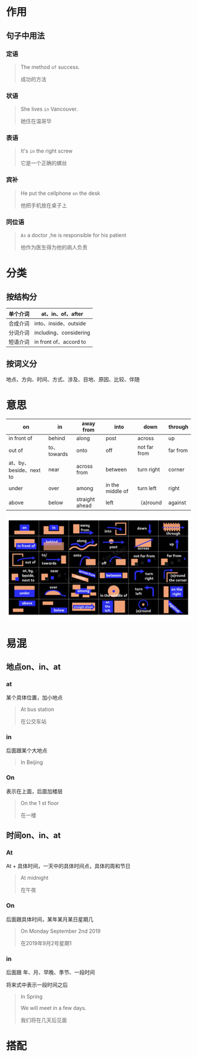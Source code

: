 # 作用

## 句子中用法

### 定语

> The method `of` success.
>
> 成功的方法

### 状语

> She lives `in` Vancouver.
>
> 她住在温哥华

### 表语

> It's `in` the right screw
>
> 它是一个正确的螺丝

### 宾补

> He put the cellphone `on` the desk
>
> 他把手机放在桌子上

### 同位语

> `As` a doctor ,he is responsible for his patient
>
> 他作为医生得为他的病人负责



# 分类

## 按结构分

| 单个介词 | at、in、of、after      |
| -------- | ---------------------- |
| 合成介词 | into、inside、outside  |
| 分词介词 | including、considering |
| 短语介词 | in front of、accord to |

## 按词义分

地点、方向、时间、方式、涉及、目地、原因、比较、伴随

# 意思

| on                      | in          | away from      | into             | down         | through  |
| ----------------------- | ----------- | -------------- | ---------------- | ------------ | -------- |
| in front of             | behind      | along          | post             | across       | up       |
| out of                  | to、towards | onto           | off              | not far from | far from |
| at、by、beside、next to | near        | across from    | between          | turn right   | corner   |
| under                   | over        | among          | in the middle of | turn left    | right    |
| above                   | below       | straight ahead | left             | （a)round    | against  |

![img](7%20%E4%BB%8B%E8%AF%8D%E4%BD%9C%E7%94%A8.assets/6447938228872.jpg)



# 易混

## 地点on、in、at

### at

某个具体位置，加小地点

> At bus station
>
> 在公交车站

### in

后面跟某个大地点

> In Beijing

### On

表示在上面，后面加楼层

> On the 1 st floor 
>
> 在一楼

## 时间on、in、at

### At

At + 具体时间，一天中的具体时间点，具体的周和节日

> At midnight
>
> 在午夜

### On

后面跟具体时间，某年某月某日星期几

> On Monday September 2nd 2019
>
> 在2019年9月2号星期1

### in

后面跟 年、月、早晚、季节、一段时间

将来式中表示一段时间之后

> In Spring
>
> We will meet in a few days.
>
> 我们将在几天后见面



# 搭配